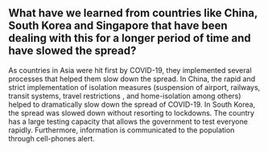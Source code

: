 ## What have we learned from countries like China, South Korea and Singapore that have been dealing with this for a longer period of time and have slowed the spread?

As countries in Asia were hit first by COVID-19, they implemented several processes that helped them slow down the spread. In China, the rapid and strict implementation of isolation measures (suspension of airport, railways, transit systems, travel restrictions , and home-isolation among others) helped to dramatically slow down the spread of COVID-19. In South Korea, the spread was slowed down without resorting to lockdowns. The country has a large testing capacity that allows the government to test everyone rapidly. Furthermore, information is communicated to the population through cell-phones alert.
